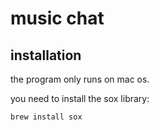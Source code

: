 # music chat

## installation

the program only runs on mac os.

you need to install the sox library:

`brew install sox`
